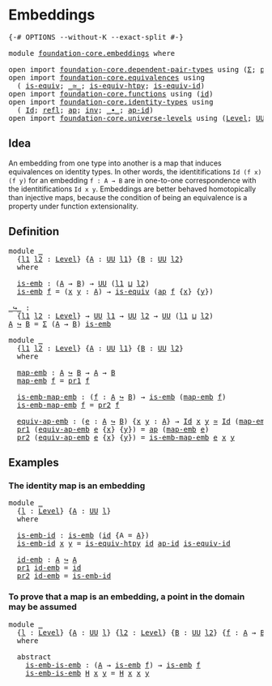 # Embeddings

<pre class="Agda"><a id="23" class="Symbol">{-#</a> <a id="27" class="Keyword">OPTIONS</a> <a id="35" class="Pragma">--without-K</a> <a id="47" class="Pragma">--exact-split</a> <a id="61" class="Symbol">#-}</a>

<a id="66" class="Keyword">module</a> <a id="73" href="foundation-core.embeddings.html" class="Module">foundation-core.embeddings</a> <a id="100" class="Keyword">where</a>

<a id="107" class="Keyword">open</a> <a id="112" class="Keyword">import</a> <a id="119" href="foundation-core.dependent-pair-types.html" class="Module">foundation-core.dependent-pair-types</a> <a id="156" class="Keyword">using</a> <a id="162" class="Symbol">(</a><a id="163" href="foundation-core.dependent-pair-types.html#502" class="Record">Σ</a><a id="164" class="Symbol">;</a> <a id="166" href="foundation-core.dependent-pair-types.html#575" class="InductiveConstructor">pair</a><a id="170" class="Symbol">;</a> <a id="172" href="foundation-core.dependent-pair-types.html#592" class="Field">pr1</a><a id="175" class="Symbol">;</a> <a id="177" href="foundation-core.dependent-pair-types.html#604" class="Field">pr2</a><a id="180" class="Symbol">)</a>
<a id="182" class="Keyword">open</a> <a id="187" class="Keyword">import</a> <a id="194" href="foundation-core.equivalences.html" class="Module">foundation-core.equivalences</a> <a id="223" class="Keyword">using</a>
  <a id="231" class="Symbol">(</a> <a id="233" href="foundation-core.equivalences.html#1542" class="Function">is-equiv</a><a id="241" class="Symbol">;</a> <a id="243" href="foundation-core.equivalences.html#1607" class="Function Operator">_≃_</a><a id="246" class="Symbol">;</a> <a id="248" href="foundation-core.equivalences.html#10144" class="Function">is-equiv-htpy</a><a id="261" class="Symbol">;</a> <a id="263" href="foundation-core.equivalences.html#2309" class="Function">is-equiv-id</a><a id="274" class="Symbol">)</a>
<a id="276" class="Keyword">open</a> <a id="281" class="Keyword">import</a> <a id="288" href="foundation-core.functions.html" class="Module">foundation-core.functions</a> <a id="314" class="Keyword">using</a> <a id="320" class="Symbol">(</a><a id="321" href="foundation-core.functions.html#309" class="Function">id</a><a id="323" class="Symbol">)</a>
<a id="325" class="Keyword">open</a> <a id="330" class="Keyword">import</a> <a id="337" href="foundation-core.identity-types.html" class="Module">foundation-core.identity-types</a> <a id="368" class="Keyword">using</a>
  <a id="376" class="Symbol">(</a> <a id="378" href="foundation-core.identity-types.html#1754" class="Datatype">Id</a><a id="380" class="Symbol">;</a> <a id="382" href="foundation-core.identity-types.html#1807" class="InductiveConstructor">refl</a><a id="386" class="Symbol">;</a> <a id="388" href="foundation-core.identity-types.html#3990" class="Function">ap</a><a id="390" class="Symbol">;</a> <a id="392" href="foundation-core.identity-types.html#2716" class="Function">inv</a><a id="395" class="Symbol">;</a> <a id="397" href="foundation-core.identity-types.html#2412" class="Function Operator">_∙_</a><a id="400" class="Symbol">;</a> <a id="402" href="foundation-core.identity-types.html#4153" class="Function">ap-id</a><a id="407" class="Symbol">)</a>
<a id="409" class="Keyword">open</a> <a id="414" class="Keyword">import</a> <a id="421" href="foundation-core.universe-levels.html" class="Module">foundation-core.universe-levels</a> <a id="453" class="Keyword">using</a> <a id="459" class="Symbol">(</a><a id="460" href="Agda.Primitive.html#597" class="Postulate">Level</a><a id="465" class="Symbol">;</a> <a id="467" href="foundation-core.universe-levels.html#222" class="Primitive">UU</a><a id="469" class="Symbol">;</a> <a id="471" href="Agda.Primitive.html#810" class="Primitive Operator">_⊔_</a><a id="474" class="Symbol">)</a>
</pre>
## Idea

An embedding from one type into another is a map that induces equivalences on identity types. In other words, the identitifications `Id (f x) (f y)` for an embedding `f : A → B` are in one-to-one correspondence with the identitifications `Id x y`. Embeddings are better behaved homotopically than injective maps, because the condition of being an equivalence is a property under function extensionality.

## Definition

<pre class="Agda"><a id="918" class="Keyword">module</a> <a id="925" href="foundation-core.embeddings.html#925" class="Module">_</a>
  <a id="929" class="Symbol">{</a><a id="930" href="foundation-core.embeddings.html#930" class="Bound">l1</a> <a id="933" href="foundation-core.embeddings.html#933" class="Bound">l2</a> <a id="936" class="Symbol">:</a> <a id="938" href="Agda.Primitive.html#597" class="Postulate">Level</a><a id="943" class="Symbol">}</a> <a id="945" class="Symbol">{</a><a id="946" href="foundation-core.embeddings.html#946" class="Bound">A</a> <a id="948" class="Symbol">:</a> <a id="950" href="foundation-core.universe-levels.html#222" class="Primitive">UU</a> <a id="953" href="foundation-core.embeddings.html#930" class="Bound">l1</a><a id="955" class="Symbol">}</a> <a id="957" class="Symbol">{</a><a id="958" href="foundation-core.embeddings.html#958" class="Bound">B</a> <a id="960" class="Symbol">:</a> <a id="962" href="foundation-core.universe-levels.html#222" class="Primitive">UU</a> <a id="965" href="foundation-core.embeddings.html#933" class="Bound">l2</a><a id="967" class="Symbol">}</a>
  <a id="971" class="Keyword">where</a>

  <a id="980" href="foundation-core.embeddings.html#980" class="Function">is-emb</a> <a id="987" class="Symbol">:</a> <a id="989" class="Symbol">(</a><a id="990" href="foundation-core.embeddings.html#946" class="Bound">A</a> <a id="992" class="Symbol">→</a> <a id="994" href="foundation-core.embeddings.html#958" class="Bound">B</a><a id="995" class="Symbol">)</a> <a id="997" class="Symbol">→</a> <a id="999" href="foundation-core.universe-levels.html#222" class="Primitive">UU</a> <a id="1002" class="Symbol">(</a><a id="1003" href="foundation-core.embeddings.html#930" class="Bound">l1</a> <a id="1006" href="Agda.Primitive.html#810" class="Primitive Operator">⊔</a> <a id="1008" href="foundation-core.embeddings.html#933" class="Bound">l2</a><a id="1010" class="Symbol">)</a>
  <a id="1014" href="foundation-core.embeddings.html#980" class="Function">is-emb</a> <a id="1021" href="foundation-core.embeddings.html#1021" class="Bound">f</a> <a id="1023" class="Symbol">=</a> <a id="1025" class="Symbol">(</a><a id="1026" href="foundation-core.embeddings.html#1026" class="Bound">x</a> <a id="1028" href="foundation-core.embeddings.html#1028" class="Bound">y</a> <a id="1030" class="Symbol">:</a> <a id="1032" href="foundation-core.embeddings.html#946" class="Bound">A</a><a id="1033" class="Symbol">)</a> <a id="1035" class="Symbol">→</a> <a id="1037" href="foundation-core.equivalences.html#1542" class="Function">is-equiv</a> <a id="1046" class="Symbol">(</a><a id="1047" href="foundation-core.identity-types.html#3990" class="Function">ap</a> <a id="1050" href="foundation-core.embeddings.html#1021" class="Bound">f</a> <a id="1052" class="Symbol">{</a><a id="1053" href="foundation-core.embeddings.html#1026" class="Bound">x</a><a id="1054" class="Symbol">}</a> <a id="1056" class="Symbol">{</a><a id="1057" href="foundation-core.embeddings.html#1028" class="Bound">y</a><a id="1058" class="Symbol">})</a>

<a id="_↪_"></a><a id="1062" href="foundation-core.embeddings.html#1062" class="Function Operator">_↪_</a> <a id="1066" class="Symbol">:</a>
  <a id="1070" class="Symbol">{</a><a id="1071" href="foundation-core.embeddings.html#1071" class="Bound">l1</a> <a id="1074" href="foundation-core.embeddings.html#1074" class="Bound">l2</a> <a id="1077" class="Symbol">:</a> <a id="1079" href="Agda.Primitive.html#597" class="Postulate">Level</a><a id="1084" class="Symbol">}</a> <a id="1086" class="Symbol">→</a> <a id="1088" href="foundation-core.universe-levels.html#222" class="Primitive">UU</a> <a id="1091" href="foundation-core.embeddings.html#1071" class="Bound">l1</a> <a id="1094" class="Symbol">→</a> <a id="1096" href="foundation-core.universe-levels.html#222" class="Primitive">UU</a> <a id="1099" href="foundation-core.embeddings.html#1074" class="Bound">l2</a> <a id="1102" class="Symbol">→</a> <a id="1104" href="foundation-core.universe-levels.html#222" class="Primitive">UU</a> <a id="1107" class="Symbol">(</a><a id="1108" href="foundation-core.embeddings.html#1071" class="Bound">l1</a> <a id="1111" href="Agda.Primitive.html#810" class="Primitive Operator">⊔</a> <a id="1113" href="foundation-core.embeddings.html#1074" class="Bound">l2</a><a id="1115" class="Symbol">)</a>
<a id="1117" href="foundation-core.embeddings.html#1117" class="Bound">A</a> <a id="1119" href="foundation-core.embeddings.html#1062" class="Function Operator">↪</a> <a id="1121" href="foundation-core.embeddings.html#1121" class="Bound">B</a> <a id="1123" class="Symbol">=</a> <a id="1125" href="foundation-core.dependent-pair-types.html#502" class="Record">Σ</a> <a id="1127" class="Symbol">(</a><a id="1128" href="foundation-core.embeddings.html#1117" class="Bound">A</a> <a id="1130" class="Symbol">→</a> <a id="1132" href="foundation-core.embeddings.html#1121" class="Bound">B</a><a id="1133" class="Symbol">)</a> <a id="1135" href="foundation-core.embeddings.html#980" class="Function">is-emb</a>

<a id="1143" class="Keyword">module</a> <a id="1150" href="foundation-core.embeddings.html#1150" class="Module">_</a>
  <a id="1154" class="Symbol">{</a><a id="1155" href="foundation-core.embeddings.html#1155" class="Bound">l1</a> <a id="1158" href="foundation-core.embeddings.html#1158" class="Bound">l2</a> <a id="1161" class="Symbol">:</a> <a id="1163" href="Agda.Primitive.html#597" class="Postulate">Level</a><a id="1168" class="Symbol">}</a> <a id="1170" class="Symbol">{</a><a id="1171" href="foundation-core.embeddings.html#1171" class="Bound">A</a> <a id="1173" class="Symbol">:</a> <a id="1175" href="foundation-core.universe-levels.html#222" class="Primitive">UU</a> <a id="1178" href="foundation-core.embeddings.html#1155" class="Bound">l1</a><a id="1180" class="Symbol">}</a> <a id="1182" class="Symbol">{</a><a id="1183" href="foundation-core.embeddings.html#1183" class="Bound">B</a> <a id="1185" class="Symbol">:</a> <a id="1187" href="foundation-core.universe-levels.html#222" class="Primitive">UU</a> <a id="1190" href="foundation-core.embeddings.html#1158" class="Bound">l2</a><a id="1192" class="Symbol">}</a>
  <a id="1196" class="Keyword">where</a>

  <a id="1205" href="foundation-core.embeddings.html#1205" class="Function">map-emb</a> <a id="1213" class="Symbol">:</a> <a id="1215" href="foundation-core.embeddings.html#1171" class="Bound">A</a> <a id="1217" href="foundation-core.embeddings.html#1062" class="Function Operator">↪</a> <a id="1219" href="foundation-core.embeddings.html#1183" class="Bound">B</a> <a id="1221" class="Symbol">→</a> <a id="1223" href="foundation-core.embeddings.html#1171" class="Bound">A</a> <a id="1225" class="Symbol">→</a> <a id="1227" href="foundation-core.embeddings.html#1183" class="Bound">B</a>
  <a id="1231" href="foundation-core.embeddings.html#1205" class="Function">map-emb</a> <a id="1239" href="foundation-core.embeddings.html#1239" class="Bound">f</a> <a id="1241" class="Symbol">=</a> <a id="1243" href="foundation-core.dependent-pair-types.html#592" class="Field">pr1</a> <a id="1247" href="foundation-core.embeddings.html#1239" class="Bound">f</a>

  <a id="1252" href="foundation-core.embeddings.html#1252" class="Function">is-emb-map-emb</a> <a id="1267" class="Symbol">:</a> <a id="1269" class="Symbol">(</a><a id="1270" href="foundation-core.embeddings.html#1270" class="Bound">f</a> <a id="1272" class="Symbol">:</a> <a id="1274" href="foundation-core.embeddings.html#1171" class="Bound">A</a> <a id="1276" href="foundation-core.embeddings.html#1062" class="Function Operator">↪</a> <a id="1278" href="foundation-core.embeddings.html#1183" class="Bound">B</a><a id="1279" class="Symbol">)</a> <a id="1281" class="Symbol">→</a> <a id="1283" href="foundation-core.embeddings.html#980" class="Function">is-emb</a> <a id="1290" class="Symbol">(</a><a id="1291" href="foundation-core.embeddings.html#1205" class="Function">map-emb</a> <a id="1299" href="foundation-core.embeddings.html#1270" class="Bound">f</a><a id="1300" class="Symbol">)</a>
  <a id="1304" href="foundation-core.embeddings.html#1252" class="Function">is-emb-map-emb</a> <a id="1319" href="foundation-core.embeddings.html#1319" class="Bound">f</a> <a id="1321" class="Symbol">=</a> <a id="1323" href="foundation-core.dependent-pair-types.html#604" class="Field">pr2</a> <a id="1327" href="foundation-core.embeddings.html#1319" class="Bound">f</a>

  <a id="1332" href="foundation-core.embeddings.html#1332" class="Function">equiv-ap-emb</a> <a id="1345" class="Symbol">:</a> <a id="1347" class="Symbol">(</a><a id="1348" href="foundation-core.embeddings.html#1348" class="Bound">e</a> <a id="1350" class="Symbol">:</a> <a id="1352" href="foundation-core.embeddings.html#1171" class="Bound">A</a> <a id="1354" href="foundation-core.embeddings.html#1062" class="Function Operator">↪</a> <a id="1356" href="foundation-core.embeddings.html#1183" class="Bound">B</a><a id="1357" class="Symbol">)</a> <a id="1359" class="Symbol">{</a><a id="1360" href="foundation-core.embeddings.html#1360" class="Bound">x</a> <a id="1362" href="foundation-core.embeddings.html#1362" class="Bound">y</a> <a id="1364" class="Symbol">:</a> <a id="1366" href="foundation-core.embeddings.html#1171" class="Bound">A</a><a id="1367" class="Symbol">}</a> <a id="1369" class="Symbol">→</a> <a id="1371" href="foundation-core.identity-types.html#1754" class="Datatype">Id</a> <a id="1374" href="foundation-core.embeddings.html#1360" class="Bound">x</a> <a id="1376" href="foundation-core.embeddings.html#1362" class="Bound">y</a> <a id="1378" href="foundation-core.equivalences.html#1607" class="Function Operator">≃</a> <a id="1380" href="foundation-core.identity-types.html#1754" class="Datatype">Id</a> <a id="1383" class="Symbol">(</a><a id="1384" href="foundation-core.embeddings.html#1205" class="Function">map-emb</a> <a id="1392" href="foundation-core.embeddings.html#1348" class="Bound">e</a> <a id="1394" href="foundation-core.embeddings.html#1360" class="Bound">x</a><a id="1395" class="Symbol">)</a> <a id="1397" class="Symbol">(</a><a id="1398" href="foundation-core.embeddings.html#1205" class="Function">map-emb</a> <a id="1406" href="foundation-core.embeddings.html#1348" class="Bound">e</a> <a id="1408" href="foundation-core.embeddings.html#1362" class="Bound">y</a><a id="1409" class="Symbol">)</a>
  <a id="1413" href="foundation-core.dependent-pair-types.html#592" class="Field">pr1</a> <a id="1417" class="Symbol">(</a><a id="1418" href="foundation-core.embeddings.html#1332" class="Function">equiv-ap-emb</a> <a id="1431" href="foundation-core.embeddings.html#1431" class="Bound">e</a> <a id="1433" class="Symbol">{</a><a id="1434" href="foundation-core.embeddings.html#1434" class="Bound">x</a><a id="1435" class="Symbol">}</a> <a id="1437" class="Symbol">{</a><a id="1438" href="foundation-core.embeddings.html#1438" class="Bound">y</a><a id="1439" class="Symbol">})</a> <a id="1442" class="Symbol">=</a> <a id="1444" href="foundation-core.identity-types.html#3990" class="Function">ap</a> <a id="1447" class="Symbol">(</a><a id="1448" href="foundation-core.embeddings.html#1205" class="Function">map-emb</a> <a id="1456" href="foundation-core.embeddings.html#1431" class="Bound">e</a><a id="1457" class="Symbol">)</a>
  <a id="1461" href="foundation-core.dependent-pair-types.html#604" class="Field">pr2</a> <a id="1465" class="Symbol">(</a><a id="1466" href="foundation-core.embeddings.html#1332" class="Function">equiv-ap-emb</a> <a id="1479" href="foundation-core.embeddings.html#1479" class="Bound">e</a> <a id="1481" class="Symbol">{</a><a id="1482" href="foundation-core.embeddings.html#1482" class="Bound">x</a><a id="1483" class="Symbol">}</a> <a id="1485" class="Symbol">{</a><a id="1486" href="foundation-core.embeddings.html#1486" class="Bound">y</a><a id="1487" class="Symbol">})</a> <a id="1490" class="Symbol">=</a> <a id="1492" href="foundation-core.embeddings.html#1252" class="Function">is-emb-map-emb</a> <a id="1507" href="foundation-core.embeddings.html#1479" class="Bound">e</a> <a id="1509" href="foundation-core.embeddings.html#1482" class="Bound">x</a> <a id="1511" href="foundation-core.embeddings.html#1486" class="Bound">y</a>
</pre>
## Examples


### The identity map is an embedding

<pre class="Agda"><a id="1578" class="Keyword">module</a> <a id="1585" href="foundation-core.embeddings.html#1585" class="Module">_</a>
  <a id="1589" class="Symbol">{</a><a id="1590" href="foundation-core.embeddings.html#1590" class="Bound">l</a> <a id="1592" class="Symbol">:</a> <a id="1594" href="Agda.Primitive.html#597" class="Postulate">Level</a><a id="1599" class="Symbol">}</a> <a id="1601" class="Symbol">{</a><a id="1602" href="foundation-core.embeddings.html#1602" class="Bound">A</a> <a id="1604" class="Symbol">:</a> <a id="1606" href="foundation-core.universe-levels.html#222" class="Primitive">UU</a> <a id="1609" href="foundation-core.embeddings.html#1590" class="Bound">l</a><a id="1610" class="Symbol">}</a>
  <a id="1614" class="Keyword">where</a>

  <a id="1623" href="foundation-core.embeddings.html#1623" class="Function">is-emb-id</a> <a id="1633" class="Symbol">:</a> <a id="1635" href="foundation-core.embeddings.html#980" class="Function">is-emb</a> <a id="1642" class="Symbol">(</a><a id="1643" href="foundation-core.functions.html#309" class="Function">id</a> <a id="1646" class="Symbol">{</a><a id="1647" class="Argument">A</a> <a id="1649" class="Symbol">=</a> <a id="1651" href="foundation-core.embeddings.html#1602" class="Bound">A</a><a id="1652" class="Symbol">})</a>
  <a id="1657" href="foundation-core.embeddings.html#1623" class="Function">is-emb-id</a> <a id="1667" href="foundation-core.embeddings.html#1667" class="Bound">x</a> <a id="1669" href="foundation-core.embeddings.html#1669" class="Bound">y</a> <a id="1671" class="Symbol">=</a> <a id="1673" href="foundation-core.equivalences.html#10144" class="Function">is-equiv-htpy</a> <a id="1687" href="foundation-core.functions.html#309" class="Function">id</a> <a id="1690" href="foundation-core.identity-types.html#4153" class="Function">ap-id</a> <a id="1696" href="foundation-core.equivalences.html#2309" class="Function">is-equiv-id</a>

  <a id="1711" href="foundation-core.embeddings.html#1711" class="Function">id-emb</a> <a id="1718" class="Symbol">:</a> <a id="1720" href="foundation-core.embeddings.html#1602" class="Bound">A</a> <a id="1722" href="foundation-core.embeddings.html#1062" class="Function Operator">↪</a> <a id="1724" href="foundation-core.embeddings.html#1602" class="Bound">A</a>
  <a id="1728" href="foundation-core.dependent-pair-types.html#592" class="Field">pr1</a> <a id="1732" href="foundation-core.embeddings.html#1711" class="Function">id-emb</a> <a id="1739" class="Symbol">=</a> <a id="1741" href="foundation-core.functions.html#309" class="Function">id</a>
  <a id="1746" href="foundation-core.dependent-pair-types.html#604" class="Field">pr2</a> <a id="1750" href="foundation-core.embeddings.html#1711" class="Function">id-emb</a> <a id="1757" class="Symbol">=</a> <a id="1759" href="foundation-core.embeddings.html#1623" class="Function">is-emb-id</a>
</pre>
### To prove that a map is an embedding, a point in the domain may be assumed

<pre class="Agda"><a id="1861" class="Keyword">module</a> <a id="1868" href="foundation-core.embeddings.html#1868" class="Module">_</a>
  <a id="1872" class="Symbol">{</a><a id="1873" href="foundation-core.embeddings.html#1873" class="Bound">l</a> <a id="1875" class="Symbol">:</a> <a id="1877" href="Agda.Primitive.html#597" class="Postulate">Level</a><a id="1882" class="Symbol">}</a> <a id="1884" class="Symbol">{</a><a id="1885" href="foundation-core.embeddings.html#1885" class="Bound">A</a> <a id="1887" class="Symbol">:</a> <a id="1889" href="foundation-core.universe-levels.html#222" class="Primitive">UU</a> <a id="1892" href="foundation-core.embeddings.html#1873" class="Bound">l</a><a id="1893" class="Symbol">}</a> <a id="1895" class="Symbol">{</a><a id="1896" href="foundation-core.embeddings.html#1896" class="Bound">l2</a> <a id="1899" class="Symbol">:</a> <a id="1901" href="Agda.Primitive.html#597" class="Postulate">Level</a><a id="1906" class="Symbol">}</a> <a id="1908" class="Symbol">{</a><a id="1909" href="foundation-core.embeddings.html#1909" class="Bound">B</a> <a id="1911" class="Symbol">:</a> <a id="1913" href="foundation-core.universe-levels.html#222" class="Primitive">UU</a> <a id="1916" href="foundation-core.embeddings.html#1896" class="Bound">l2</a><a id="1918" class="Symbol">}</a> <a id="1920" class="Symbol">{</a><a id="1921" href="foundation-core.embeddings.html#1921" class="Bound">f</a> <a id="1923" class="Symbol">:</a> <a id="1925" href="foundation-core.embeddings.html#1885" class="Bound">A</a> <a id="1927" class="Symbol">→</a> <a id="1929" href="foundation-core.embeddings.html#1909" class="Bound">B</a><a id="1930" class="Symbol">}</a>
  <a id="1934" class="Keyword">where</a>
  
  <a id="1945" class="Keyword">abstract</a>
    <a id="1958" href="foundation-core.embeddings.html#1958" class="Function">is-emb-is-emb</a> <a id="1972" class="Symbol">:</a> <a id="1974" class="Symbol">(</a><a id="1975" href="foundation-core.embeddings.html#1885" class="Bound">A</a> <a id="1977" class="Symbol">→</a> <a id="1979" href="foundation-core.embeddings.html#980" class="Function">is-emb</a> <a id="1986" href="foundation-core.embeddings.html#1921" class="Bound">f</a><a id="1987" class="Symbol">)</a> <a id="1989" class="Symbol">→</a> <a id="1991" href="foundation-core.embeddings.html#980" class="Function">is-emb</a> <a id="1998" href="foundation-core.embeddings.html#1921" class="Bound">f</a>
    <a id="2004" href="foundation-core.embeddings.html#1958" class="Function">is-emb-is-emb</a> <a id="2018" href="foundation-core.embeddings.html#2018" class="Bound">H</a> <a id="2020" href="foundation-core.embeddings.html#2020" class="Bound">x</a> <a id="2022" href="foundation-core.embeddings.html#2022" class="Bound">y</a> <a id="2024" class="Symbol">=</a> <a id="2026" href="foundation-core.embeddings.html#2018" class="Bound">H</a> <a id="2028" href="foundation-core.embeddings.html#2020" class="Bound">x</a> <a id="2030" href="foundation-core.embeddings.html#2020" class="Bound">x</a> <a id="2032" href="foundation-core.embeddings.html#2022" class="Bound">y</a>
</pre>